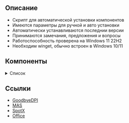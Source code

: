 ## Описание
* Скрипт для автоматической установки компонентов
* Имеются параметры для ручной и авто установки
* Автоматически устанавливаются последнии версии
* Принимаются замечания, предложения и вопросы
* Работоспособность проверена на Windows 11 22H2
* Необходим winget, обычно встроен в Windows 10/11

## Компоненты
<details>
<summary>Список</summary>

* store - MS store обновление всех приложений, полезно на свежеустановленной системе для инициализации winget
* office - Office, Word, Excel 365 mondo volume license
* spotx - Spotify мод
* dpi - GoodbyeDPI, по умолчанию активируется режим 5
* directx - DirectX
* vcredist - Microsoft Visual C++ 2015-2022
* chrome - Google Chrome
* discord - Discord
* steam - Steam
* qbit - qBittorrent
* zip - 7zip
* gdrive - Google Drive
* adguard - AdGuard
* blender - Blender
* signal - Signal RGB
* codec - K-Lite Codec Pack Full, ручная установка
* nvidia - NVCleanstall, ручная установка

</details>

## Ссылки
* [GoodbyeDPI](https://github.com/ValdikSS/GoodbyeDPI)
* [MAS](https://github.com/massgravel/Microsoft-Activation-Scripts)
* [SpotX](https://github.com/amd64fox/SpotX)
* [Office](https://github.com/farag2/Office)
